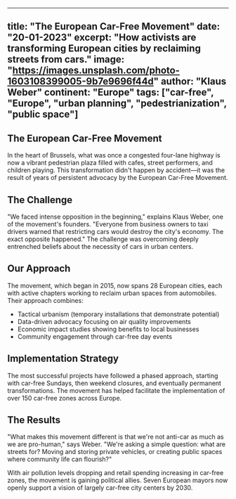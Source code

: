 
---
title: "The European Car-Free Movement"
date: "20-01-2023"
excerpt: "How activists are transforming European cities by reclaiming streets from cars."
image: "https://images.unsplash.com/photo-1603108399005-9b7e9696f44d"
author: "Klaus Weber"
continent: "Europe"
tags: ["car-free", "Europe", "urban planning", "pedestrianization", "public space"]
---

## The European Car-Free Movement

In the heart of Brussels, what was once a congested four-lane highway is now a vibrant pedestrian plaza filled with cafes, street performers, and children playing. This transformation didn't happen by accident—it was the result of years of persistent advocacy by the European Car-Free Movement.

## The Challenge

"We faced intense opposition in the beginning," explains Klaus Weber, one of the movement's founders. "Everyone from business owners to taxi drivers warned that restricting cars would destroy the city's economy. The exact opposite happened." The challenge was overcoming deeply entrenched beliefs about the necessity of cars in urban centers.

## Our Approach

The movement, which began in 2015, now spans 28 European cities, each with active chapters working to reclaim urban spaces from automobiles. Their approach combines:

- Tactical urbanism (temporary installations that demonstrate potential)
- Data-driven advocacy focusing on air quality improvements
- Economic impact studies showing benefits to local businesses
- Community engagement through car-free day events

## Implementation Strategy

The most successful projects have followed a phased approach, starting with car-free Sundays, then weekend closures, and eventually permanent transformations. The movement has helped facilitate the implementation of over 150 car-free zones across Europe.

## The Results

"What makes this movement different is that we're not anti-car as much as we are pro-human," says Weber. "We're asking a simple question: what are streets for? Moving and storing private vehicles, or creating public spaces where community life can flourish?"

With air pollution levels dropping and retail spending increasing in car-free zones, the movement is gaining political allies. Seven European mayors now openly support a vision of largely car-free city centers by 2030.
